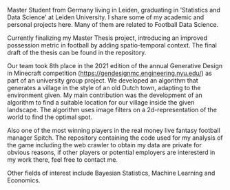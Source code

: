 Master Student from Germany living in Leiden, graduating in 'Statistics and Data Science' at Leiden University.
I share some of my academic and personal projects here. Many of them are related to Football Data Science.

Currently finalizing my Master Thesis project, introducing an improved possession metric in football by adding spatio-temporal context. 
The final draft of the thesis can be found in the repository.

Our team took 8th place in the 2021 edition of the annual Generative Design in Minecraft competition (https://gendesignmc.engineering.nyu.edu/) as part of an university group project. We developed an algorithm that generates a village in the style of an old Dutch town, adapting to the environment given. My main contribution was the development of an algorithm to find a suitable location for our village inside the given landscape. The algorithm uses image filters on a 2d-representation of the world to find the optimal spot.

Also one of the most winning players in the real money live fantasy football manager Spitch.
The repository containing the code used for my analysis of the game including the web crawler to obtain my data are private for obvious reasons,
if other players or potential employers are interesterd in my work there, feel free to contact me.

Other fields of interest include Bayesian Statistics, Machine Learning and Economics.
